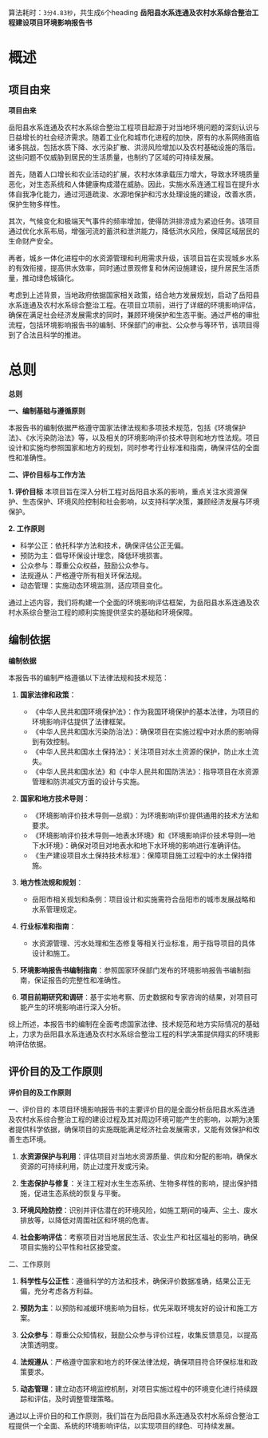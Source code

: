 算法耗时：`3分4.83秒`，共生成`6`个heading
**岳阳县水系连通及农村水系综合整治工程建设项目环境影响报告书**
# 概述
## 项目由来
**项目由来**

岳阳县水系连通及农村水系综合整治工程项目起源于对当地环境问题的深刻认识与日益增长的社会经济需求。随着工业化和城市化进程的加快，原有的水系网络面临诸多挑战，包括水质下降、水污染扩散、洪涝风险增加以及农村基础设施的落后。这些问题不仅威胁到居民的生活质量，也制约了区域的可持续发展。

首先，随着人口增长和农业活动的扩展，农村水体承载压力增大，导致水环境质量恶化，对生态系统和人体健康构成潜在威胁。因此，实施水系连通工程旨在提升水体自我净化能力，通过河道疏浚、水源地保护和污水处理设施的建设，改善水质，保护生物多样性。

其次，气候变化和极端天气事件的频率增加，使得防洪排涝成为紧迫任务。该项目通过优化水系布局，增强河流的蓄洪和泄洪能力，降低洪水风险，保障区域居民的生命财产安全。

再者，城乡一体化进程中的水资源管理和利用需求升级，该项目旨在实现城乡水系的有效衔接，提高供水效率，同时通过景观修复和休闲设施建设，提升居民生活质量，推动绿色城镇化。

考虑到上述背景，当地政府依据国家相关政策，结合地方发展规划，启动了岳阳县水系连通及农村水系综合整治工程。在项目立项前，进行了详细的环境影响评估，确保在满足社会经济发展需求的同时，兼顾环境保护和生态平衡。通过严格的审批流程，包括环境影响报告书的编制、环保部门的审批、公众参与等环节，该项目得到了合法且科学的推进。
# 总则
**总则**

**一、编制基础与遵循原则**

本报告书的编制依据严格遵守国家法律法规和多项技术规范，包括《环境保护法》、《水污染防治法》等，以及相关的环境影响评价技术导则和地方性法规。项目设计和实施均参照国家和地方的规划，同时参考行业标准和指南，确保评估的全面性和准确性。

**二、评价目标与工作方法**

**1. 评价目标**
本项目旨在深入分析工程对岳阳县水系的影响，重点关注水资源保护、生态保护、环境风险控制和社会影响，以支持科学决策，兼顾经济发展与环境保护。

**2. 工作原则**
- 科学公正：依托科学方法和技术，确保评估公正无偏。
- 预防为主：倡导环保设计理念，降低环境损害。
- 公众参与：尊重公众权益，鼓励公众参与。
- 法规遵从：严格遵守所有相关环保法规。
- 动态管理：实施动态环境监测，适应项目变化。

通过上述内容，我们将构建一个全面的环境影响评估框架，为岳阳县水系连通及农村水系综合整治工程的顺利实施提供坚实的基础和环境保障。
## 编制依据
**编制依据**

本报告书的编制严格遵循以下法律法规和技术规范：

1. **国家法律和政策**：
   - 《中华人民共和国环境保护法》：作为我国环境保护的基本法律，为项目的环境影响评估提供了法律框架。
   - 《中华人民共和国水污染防治法》：确保项目在实施过程中对水质的影响得到有效控制。
   - 《中华人民共和国水土保持法》：关注项目对水土资源的保护，防止水土流失。
   - 《中华人民共和国水法》和《中华人民共和国防洪法》：指导项目在水资源管理和防洪减灾方面的设计与实施。

2. **国家和地方技术导则**：
   - 《环境影响评价技术导则—总纲》：为环境影响评价提供通用的技术方法和要求。
   - 《环境影响评价技术导则—地表水环境》和《环境影响评价技术导则—地下水环境》：确保对项目对地表水和地下水环境的影响进行准确评估。
   - 《生产建设项目水土保持技术标准》：保障项目施工过程中的水土保持措施。

3. **地方性法规和规划**：
   - 岳阳市相关规划和条例：项目设计和实施需符合岳阳市的城市发展战略和水系管理规定。

4. **行业标准和指南**：
   - 水资源管理、污水处理和生态修复等相关行业标准，用于指导项目的具体设计和施工。

5. **环境影响报告书编制指南**：参照国家环保部门发布的环境影响报告书编制指南，保证报告的完整性和准确性。

6. **项目前期研究和调研**：基于实地考察、历史数据和专家咨询的结果，对项目可能产生的环境影响进行深入分析。

综上所述，本报告书的编制在全面考虑国家法律、技术规范和地方实际情况的基础上，力求为岳阳县水系连通及农村水系综合整治工程的科学决策提供翔实的环境影响评估依据。
## 评价目的及工作原则
**评价目的及工作原则**

一、评价目的
本项目环境影响报告书的主要评价目的是全面分析岳阳县水系连通及农村水系综合整治工程的建设过程及其对周边环境可能产生的影响，以期为决策者提供科学依据，确保项目的实施既能满足经济社会发展需求，又能有效保护和改善生态环境。

1. **水资源保护与利用**：评估项目对当地水资源质量、供应和分配的影响，确保水资源的可持续利用，防止过度开发或污染。

2. **生态保护与修复**：关注工程对水生生态系统、生物多样性的影响，提出保护措施，促进生态系统的恢复与平衡。

3. **环境风险防控**：识别并评估潜在的环境风险，如施工期间的噪声、尘土、废水排放等，以降低对周围社区和环境的危害。

4. **社会影响评估**：考察项目对当地居民生活、农业生产和社区福祉的影响，确保项目实施的公平性和社区接受度。

二、工作原则
1. **科学性与公正性**：遵循科学的方法和技术，确保评价数据准确，结果公正无偏，充分考虑各方利益。

2. **预防为主**：以预防和减缓环境影响为目标，优先采取环境友好的设计和施工方案。

3. **公众参与**：尊重公众知情权，鼓励公众参与评价过程，收集反馈意见，以提高决策透明度。

4. **法规遵从**：严格遵守国家和地方的环保法律法规，确保项目符合环保标准和政策要求。

5. **动态管理**：建立动态环境监控机制，对项目实施过程中的环境变化进行持续跟踪和评估，及时调整管理策略。

通过以上评价目的和工作原则，我们旨在为岳阳县水系连通及农村水系综合整治工程提供一个全面、系统的环境影响评估，以实现项目的绿色、可持续发展。
